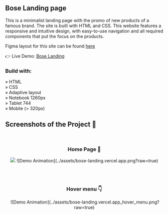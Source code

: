 <h2>Bose Landing page</h2>

<p>This is a minimalist landing page with the promo of new products of a famous brand. The site is built with HTML and CSS. This
website features a responsive and intuitive design, with easy-to-use navigation and all required components that put the focus on the products.</p>

<p>Figma layout for this site can be found <a href='https://www.figma.com/file/OMjQNb3hg1LKMV4OwyQ3Ao/BOSE?node-id=0%3A1'>here</a></p>

👉 Live Demo: <a href='https://bose-landing.vercel.app/'>Bose Landing</a>

<h3>Build with:</h3>

» HTML <br>
» CSS <br>
» Adaptive layout <br>
» Notebook 1260px <br>
» Tablet 744 <br>
» Mobile (> 320px)

<h2>Screenshots of the Project 📸</h2>
<br>
<h3 align='center'>Home Page 🏡</h3>

<div align='center'>
<img src='../assets/bose-landing.vercel.app.png?raw=true'/>
![Demo Animation](../assets/bose-landing.vercel.app.png?raw=true)
</div>

<br><br>
<h3 align='center'>Hover menu 👇</h3>

<div align='center'>
<img src=''/>
![Demo Animation](../assets/bose-landing.vercel.app_hover_menu.png?raw=true)
